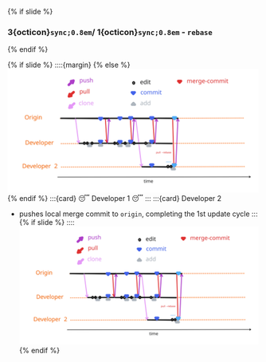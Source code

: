 {% if slide %}
###  3{octicon}`sync;0.8em`/ 1{octicon}`sync;0.8em` - `rebase`
{% endif %}

{% if slide %}
::::{margin}
{% else %}
![cycle full](figures/cycle_rebase_full.svg)
{% endif %}
:::{card} 😴 Developer 1 😴
:::
:::{card} Developer 2
- pushes local merge commit to `origin`, completing the 1st update cycle
:::
{% if slide %}
::::
![cycle full](figures/cycle_rebase_full.svg)
{% endif %}
